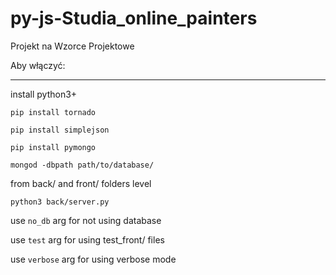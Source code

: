 # py-js-Studia_online_painters
Projekt na Wzorce Projektowe

Aby włączyć:
___

install python3+

`pip install tornado`

`pip install simplejson`

`pip install pymongo`

`mongod -dbpath path/to/database/`

from back/ and front/ folders level

`python3 back/server.py`

use `no_db` arg for not using database

use `test` arg for using test_front/ files

use `verbose` arg for using verbose mode
